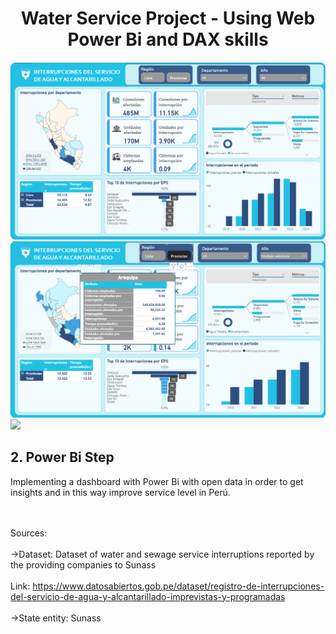 <h1 align="center">
  Water Service Project - Using Web Power Bi and DAX skills
</h1>

<div>
  <img src="https://github.com/CarlosHIngeGeek/PersonalWebPage/blob/master/imagenes/Dashboard_water.PNG">
  <img src="https://github.com/CarlosHIngeGeek/PersonalWebPage/blob/master/imagenes/Dashboard2_water.PNG">
</div>

<img src="https://seeklogo.com/images/P/power-bi-microsoft-logo-E4FC8DE4A9-seeklogo.com.png">
<h2>2. Power Bi Step</h2>
Implementing a dashboard with Power Bi with open data in order to get insights and in this way improve service level in Perú.

<br></br>
      Sources:
      <br></br>
      ->Dataset: Dataset of water and sewage service interruptions reported by the providing companies to Sunass
      <br></br>
      Link: https://www.datosabiertos.gob.pe/dataset/registro-de-interrupciones-del-servicio-de-agua-y-alcantarillado-imprevistas-y-programadas
      <br></br>
      ->State entity: Sunass
